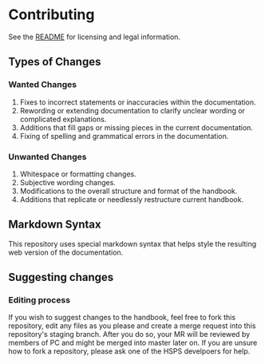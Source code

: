 # Contributing

See the [README](https://gitlab.astrohweston.xyz/high-science/high-science-private-security/hsps-handbook/-/blob/master/README.md) for licensing and legal information.

## Types of Changes

### Wanted Changes

1. Fixes to incorrect statements or inaccuracies within the documentation.
2. Rewording or extending documentation to clarify unclear wording or complicated explanations.
3. Additions that fill gaps or missing pieces in the current documentation.
4. Fixing of spelling and grammatical errors in the documentation.

### Unwanted Changes

1. Whitespace or formatting changes.
2. Subjective wording changes.
3. Modifications to the overall structure and format of the handbook.
4. Additions that replicate or needlessly restructure current handbook.

## Markdown Syntax

This repository uses special markdown syntax that helps style the resulting web version of the documentation.

## Suggesting changes

### Editing process

If you wish to suggest changes to the handbook, feel free to fork this repository, edit any files as you please and create a merge request into this repository's staging branch. After you do so, your MR will be reviewed by members of PC and might be merged into master later on.
If you are unsure how to fork a repository, please ask one of the HSPS develpoers for help.